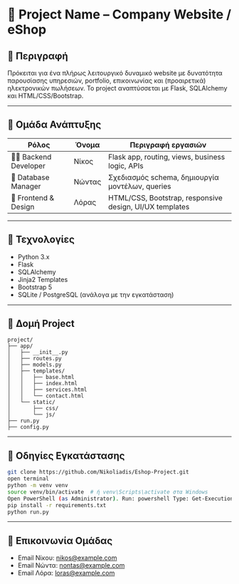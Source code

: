 # 🔧 Project Name – Company Website / eShop

## 📌 Περιγραφή
Πρόκειται για ένα πλήρως λειτουργικό δυναμικό website με δυνατότητα παρουσίασης υπηρεσιών, portfolio, επικοινωνίας και (προαιρετικά) ηλεκτρονικών πωλήσεων. Το project αναπτύσσεται με Flask, SQLAlchemy και HTML/CSS/Bootstrap.

---

## 🧠 Ομάδα Ανάπτυξης

| Ρόλος              | Όνομα   | Περιγραφή εργασιών                                      |
|--------------------|---------|----------------------------------------------------------|
| 👨‍💻 Backend Developer | Νίκος   | Flask app, routing, views, business logic, APIs         |
| 🧠 Database Manager  | Νώντας  | Σχεδιασμός schema, δημιουργία μοντέλων, queries         |
| 🎨 Frontend & Design | Λόρας   | HTML/CSS, Bootstrap, responsive design, UI/UX templates |

---

## 🚀 Τεχνολογίες

- Python 3.x
- Flask
- SQLAlchemy
- Jinja2 Templates
- Bootstrap 5
- SQLite / PostgreSQL (ανάλογα με την εγκατάσταση)

---

## 📁 Δομή Project

```
project/
├── app/
│   ├── __init__.py
│   ├── routes.py
│   ├── models.py
│   ├── templates/
│   │   ├── base.html
│   │   ├── index.html
│   │   ├── services.html
│   │   └── contact.html
│   └── static/
│       ├── css/
│       └── js/
├── run.py
├── config.py
```

---

## 📌 Οδηγίες Εγκατάστασης

```bash
git clone https://github.com/Nikoliadis/Eshop-Project.git
open terminal
python -m venv venv
source venv/bin/activate  # ή venv\Scripts\activate στα Windows
Open PowerShell (as Administrator). Run: powershell Type: Get-ExecutionPolicy And Then Type: Set-ExecutionPolicy -Scope Process -ExecutionPolicy Bypass
pip install -r requirements.txt
python run.py
```

---

## 📩 Επικοινωνία Ομάδας

- Email Νίκου: nikos@example.com  
- Email Νώντα: nontas@example.com  
- Email Λόρα: loras@example.com
